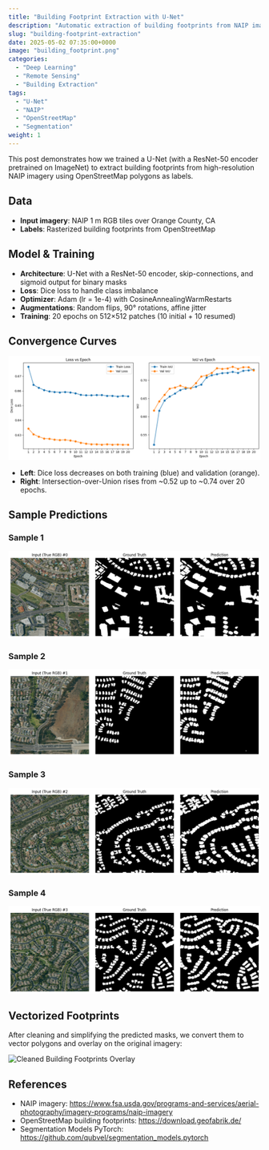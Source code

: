 ```yaml
---
title: "Building Footprint Extraction with U-Net"
description: "Automatic extraction of building footprints from NAIP imagery using a ResNet-50 U-Net and OpenStreetMap labels"
slug: "building-footprint-extraction"
date: 2025-05-02 07:35:00+0000
image: "building_footprint.png"
categories:
  - "Deep Learning"
  - "Remote Sensing"
  - "Building Extraction"
tags:
  - "U-Net"
  - "NAIP"
  - "OpenStreetMap"
  - "Segmentation"
weight: 1
---
```


This post demonstrates how we trained a U-Net (with a ResNet-50 encoder pretrained on ImageNet) to extract building footprints from high-resolution NAIP imagery using OpenStreetMap polygons as labels.

## Data

- **Input imagery**: NAIP 1 m RGB tiles over Orange County, CA  
- **Labels**: Rasterized building footprints from OpenStreetMap  

## Model & Training

- **Architecture**: U-Net with a ResNet-50 encoder, skip-connections, and sigmoid output for binary masks  
- **Loss**: Dice loss to handle class imbalance  
- **Optimizer**: Adam (lr = 1e-4) with CosineAnnealingWarmRestarts  
- **Augmentations**: Random flips, 90° rotations, affine jitter  
- **Training**: 20 epochs on 512×512 patches (10 initial + 10 resumed)  

## Convergence Curves

![Loss vs Epoch / IoU vs Epoch](loss_plot.png)

- **Left**: Dice loss decreases on both training (blue) and validation (orange).  
- **Right**: Intersection-over-Union rises from ~0.52 up to ~0.74 over 20 epochs.

## Sample Predictions

### Sample 1
![Sample 1](ep20_1.png)

### Sample 2
![Sample 2](ep20_2.png)

### Sample 3
![Sample 3](ep20_3.png)

### Sample 4
![Sample 4](ep20_4.png)

## Vectorized Footprints

After cleaning and simplifying the predicted masks, we convert them to vector polygons and overlay on the original imagery:

![Cleaned Building Footprints Overlay](building_footprint.png)

## References

- NAIP imagery: https://www.fsa.usda.gov/programs-and-services/aerial-photography/imagery-programs/naip-imagery  
- OpenStreetMap building footprints: https://download.geofabrik.de/  
- Segmentation Models PyTorch: https://github.com/qubvel/segmentation_models.pytorch  
